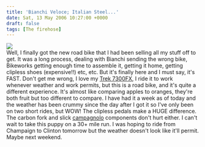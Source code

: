 ```yaml
---
title: 'Bianchi Veloce; Italian Steel...'
date: Sat, 13 May 2006 10:27:00 +0000
draft: false
tags: [The firehose]
---
```


[![](http://www.nickburaglio.com/pics/bikes/veloce/344539.jpg)](http://www.nickburaglio.com/pics/bikes/veloce/344539.jpg)  
Well, I finally got the new road bike that I had been selling all my stuff off to get. It was a long process, dealing with Bianchi sending the wrong bike, Bikeworks getting enough time to assemble it, getting it home, getting clipless shoes (expensive!!) etc, etc. But it's finally here and I must say, it's FAST. Don't get me wrong, I love my [Trek 7300FX](http://buraglio.com/pics/bikes/Trek7300FX/tn/Photo_051406_002.jpg.html), I ride it to work whenever weather and work permits, but this is a road bike, and it's quite a different experience. It's almost like comparing apples to oranges, they're both fruit but too different to compare. I have had it a week as of today and the weather has been crummy since the day after I got it so I've only been on two short rides, but WOW! The clipless pedals make a HUGE difference. The carbon fork and slick [campagnolo](http://www.campagnolo.com/) components don't hurt either. I can't wait to take this puppy on a 30+ mile run. I was hoping to ride from Champaign to Clinton tomorrow but the weather doesn't look like it'll permit. Maybe next weekend.